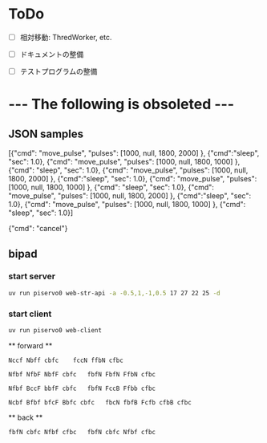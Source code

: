 # ToDo

- [ ] 相対移動: ThredWorker, etc. 
- [ ] ドキュメントの整備
- [ ] テストプログラムの整備


# --- The following is obsoleted ---

## JSON samples
[{"cmd": "move_pulse",   "pulses": [1000, null, 1800, 2000] }, {"cmd":"sleep", "sec": 1.0},  {"cmd": "move_pulse",   "pulses": [1000, null, 1800, 1000] }, {"cmd": "sleep", "sec": 1.0}, {"cmd": "move_pulse",   "pulses": [1000, null, 1800, 2000] }, {"cmd":"sleep", "sec": 1.0},  {"cmd": "move_pulse",   "pulses": [1000, null, 1800, 1000] }, {"cmd": "sleep", "sec": 1.0}, {"cmd": "move_pulse",   "pulses": [1000, null, 1800, 2000] }, {"cmd":"sleep", "sec": 1.0},  {"cmd": "move_pulse",   "pulses": [1000, null, 1800, 1000] }, {"cmd": "sleep", "sec": 1.0}]

{"cmd": "cancel"}


## bipad

### start server
``` bash
uv run piservo0 web-str-api -a -0.5,1,-1,0.5 17 27 22 25 -d
```

### start client
``` bash
uv run piservo0 web-client
```

** forward **
``` text
Nccf Nbff cbfc    fccN ffbN cfbc

Nfbf NfbF NbfF cbfc   fbfN FbfN FfbN cfbc

Nfbf BccF bbfF cbfc   fbfN FccB Ffbb cfbc 

Ncbf Bfbf bfcF Bbfc cbfc   fbcN fbfB Fcfb cfbB cfbc 
```

** back **
``` text
fbfN cbfc Nfbf cfbc   fbfN cbfc Nfbf cfbc
```
